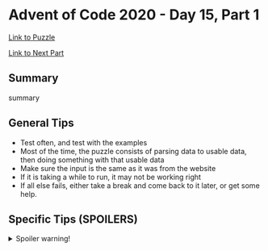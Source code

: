 # Advent of Code 2020 - Day 15, Part 1

[Link to Puzzle](https://adventofcode.com/2020/day/15)

[Link to Next Part](https://github.com/CodingAP/unofficial-aoc-syllabus/blob/main/years/2020/day15/part2.md)

## Summary
summary

## General Tips
- Test often, and test with the examples
- Most of the time, the puzzle consists of parsing data to usable data, then doing something with that usable data
- Make sure the input is the same as it was from the website
- If it is taking a while to run, it may not be working right
- If all else fails, either take a break and come back to it later, or get some help.

## Specific Tips (SPOILERS)
<details> <summary>Spoiler warning!</summary>

specific tips

</details>